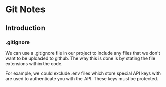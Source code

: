 # Git Notes
## Introduction
### .gitignore
We can use a .gitignore file in our project to include any files that we don't want to be uploaded to github. The way this is done is by stating the file extensions within the code.

For example, we could exclude .env files which store special API keys with are used to authenticate you with the API. These keys must be protected.